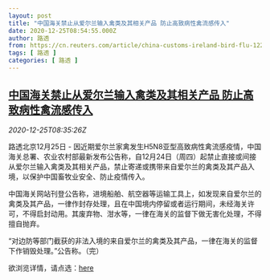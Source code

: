 ```yaml
---
layout: post
title: "中国海关禁止从爱尔兰输入禽类及其相关产品 防止高致病性禽流感传入"
date: 2020-12-25T08:54:55.000Z
author: 路透
from: https://cn.reuters.com/article/china-customs-ireland-bird-flu-1225-idCNKBS28Z0GB
tags: [ 路透 ]
categories: [ 路透 ]
---
```

<!--1608886495000-->
[中国海关禁止从爱尔兰输入禽类及其相关产品 防止高致病性禽流感传入](https://cn.reuters.com/article/china-customs-ireland-bird-flu-1225-idCNKBS28Z0GB)
------

<div>
<div><i>2020-12-25T08:35:26Z</i></div><p>路透北京12月25日 - 因近期爱尔兰家禽发生H5N8亚型高致病性禽流感疫情，中国海关总署、农业农村部最新发布公告称，自12月24日（周四）起禁止直接或间接从爱尔兰输入禽类及其相关产品，禁止寄递或携带来自爱尔兰的禽类及其产品入境，以保护中国畜牧业安全、防止疫情传入。</p><p>中国海关网站刊登公告称，进境船舶、航空器等运输工具上，如发现来自爱尔兰的禽类及其产品，一律作封存处理，且在中国境内停留或者运行期间，未经海关许可，不得启封动用。其废弃物、泔水等，一律在海关的监督下做无害化处理，不得擅自抛弃。</p><p>“对边防等部门截获的非法入境的来自爱尔兰的禽类及其产品，一律在海关的监督下作销毁处理。”公告称。（完）</p><p>欲浏览详情，请点选：<a href="http://www.customs.gov.cn/customs/302249/2480148/3484115/index.html">here</a></p>
</div>
